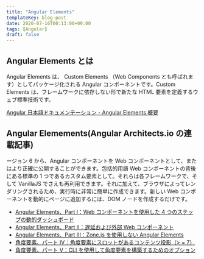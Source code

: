 ```yaml
---
title: "Angular Elements"
templateKey: blog-post
date: 2020-07-16T00:13:00+09:00
tags: [Angular]
draft: false
---
```


## Angular Elements とは

Angular Elements は、 Custom Elements （Web Components とも呼ばれます）としてパッケージ化される Angular コンポーネントです。Custom Elements は、フレームワークに依存しない形で新たな HTML 要素を定義するウェブ標準技術です。

[Angular 日本語ドキュメンテーション \- Angular Elements 概要](https://angular.jp/guide/elements)

## Angular Elemements(Angular Architects.io の連載記事)

ージョン 6 から、Angular コンポーネントを Web コンポーネントとして、またはより正確に公開することができます。包括的用語 Web コンポーネントの背後にある標準の 1 つであるカスタム要素として。それらは各フレームワークで、そして VanillaJS でさえも再利用できます。それに加えて、ブラウザによってレンダリングされるため、実行時に非常に簡単に作成できます。新しい Web コンポーネントを動的にページに追加するには、DOM ノードを作成するだけです。

- [Angular Elements、Part I：Web コンポーネントを使用した 4 つのステップの動的ダッシュボード](https://www.angulararchitects.io/post/2018/07/13/angular-elements-part-i-a-dynamic-dashboard-in-four-steps-with-web-components.aspx)
- [Angular Elements、Part II：遅延および外部 Web コンポーネント](https://www.angulararchitects.io/post/2018/07/29/angular-elements-part-ii-lazy-and-external-web-components.aspx)
- [Angular Elements、Part III：Zone\.js を使用しない Angular Elements](https://www.angulararchitects.io/post/2018/07/06/angular-elements-without-zone-js.aspx)
- [角度要素、パート IV：角度要素にスロットがあるコンテンツ投影（> = 7）](https://www.angulararchitects.io/post/2018/10/31/content-projection-with-slots-in-angular-elements-7.aspx)
- [角度要素、パート V：CLI を使用して角度要素を構築するためのオプション](https://www.angulararchitects.io/post/2019/01/27/building-angular-elements-with-the-cli.aspx)
